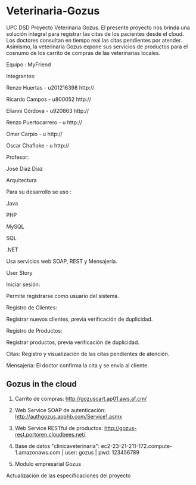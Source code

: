 Veterinaria-Gozus
====================


UPC DSD Proyecto Veterinaria Gozus. El presente proyecto nos brinda una solución integral para registrar las citas de los pacientes desde el cloud.  Los doctores consultan en tiempo real las citas pendientes por atender. Asimismo, la veterinaria Gozus expone sus servicios de productos para el cosnumo de los carrito de compras de las veterinarias locales.


Equipo : MyFriend

Integrantes:

 
Renzo Huertas - u201216398 http://


Ricardo Campos - u800052 http://


Elianni Córdova - u920863 http://


Renzo Puertocarrero - u http://

Omar Carpio - u http://

Oscar Chafloke - u http://


Profesor:

José Díaz Díaz


Arquitectura

Para su desarrollo se uso :

Java

PHP

MySQL

SQL

.NET




Usa servicios web SOAP, REST y Mensajería.


User Story


Iniciar sesión:

Permite registrarse como usuario del sistema.


Registro de Clientes:

Registrar nuevos clientes, previa verificación de duplicidad.

Registro de Productos:

Registrar productos, previa verificación de duplicidad.

Citas:
Registro y visualización de las citas pendientes de atención. 

Mensajería: 
El doctor confirma la cita y se envía al cliente.


Gozus in the cloud
------------------

1. Carrito de compras: http://gozuscart.ap01.aws.af.cm/

2. Web Service SOAP de autenticación: http://authgozus.apphb.com/Service1.asmx

3. Web Service RESTful de productos: http://gozus-rest.portoren.cloudbees.net/

4. Base de datos "clinicaveterinaria": ec2-23-21-211-172.compute-1.amazonaws.com | user: gozus | pwd: 123456789
4. Modulo empresarial Gozus


Actualización de las especificaciones del proyecto